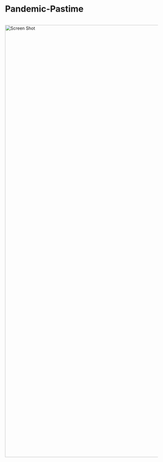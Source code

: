# Pandemic-Pastime</br>
</br>
<img width="1422" alt="Screen Shot"src=(https://user-images.githubusercontent.com/66084799/94721032-43226b80-0323-11eb-830d-a36ee84b9d4f.png)>
